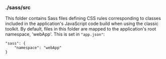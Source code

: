 ### ./sass/src

This folder contains Sass files defining CSS rules corresponding to classes
included in the application's JavaScript code build when using the classic toolkit.
By default, files in this folder are mapped to the application's root namespace, 'webApp'.
This is set in `"app.json"`:

    "sass": {
        "namespace": "webApp"
    }